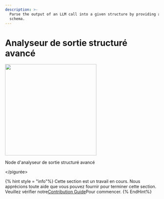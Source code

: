 ```yaml
---
description: >-
  Parse the output of an LLM call into a given structure by providing a Zod
  schema.
---
```


# Analyseur de sortie structuré avancé

<gigne> <img src = "../../../. GitBook / Assets / Image (129) .png" alt = "" width = "299"> <Figcaption> <p> Node d'analyseur de sortie structuré avancé </p> </gigcaption> </pigurée>

{% hint style = "info"%}
Cette section est un travail en cours. Nous apprécions toute aide que vous pouvez fournir pour terminer cette section. Veuillez vérifier notre[Contribution Guide](broken-reference)Pour commencer.
{% EndHint%}
